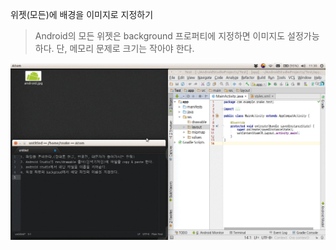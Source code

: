 위젯(모든)에 배경을 이미지로 지정하기
> Android의 모든 위젯은 background 프로퍼티에 지정하면 이미지도 설정가능하다. 단, 메모리 문제로 크기는 작아야 한다.

![image](/images_2/setimage.gif)
